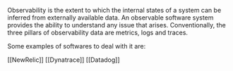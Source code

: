 Observability is the extent to which the internal states of a system can be inferred from externally available data. An observable software system provides the ability to understand any issue that arises. Conventionally, the three pillars of observability data are metrics, logs and traces.

Some examples of softwares to deal with it are:

[[NewRelic]]
[[Dynatrace]]
[[Datadog]]

